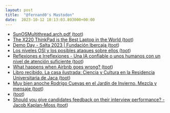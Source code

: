 ```yaml
---
layout: post
title:  "@fernand0's Mastodon"
date:  2023-10-12 10:13:03.893000+00:00
---
```

*  [SunOSMultithread.arch.pdf ](https://drive.google.com/file/d/1ey3K7zzKbT4gNNdSDzjJllgDRhdYtZgY/view?usp=embed_faceboo) ([toot](https://mastodon.social/@fernand0/111221511544068420))
*  [The X220 ThinkPad is the Best Laptop in the World ](https://bt.ht/x22) ([toot](https://mastodon.social/@fernand0/111221364425614988))
*  [Demo Day - Salta 2023 \| Fundación Ibercaja ](https://www.fundacionibercaja.es/actividades/presentaciones/demo-day-salta-2023-zaragoza) ([toot](https://mastodon.social/@fernand0/111221163252978418))
*  [Los niveles OSI y los posibles ataques sobre ellos ](https://fernand0.github.io//el-modelo-OSI) ([toot](https://mastodon.social/@fernand0/111221156088370849))
*  [
         Reflexiones e Irreflexiones - Una IA confiable o unos humanos con un nivel de atención suficiente
       ](http://fernand0.blogalia.com//historias/7874) ([toot](https://mastodon.social/@fernand0/111221014458421715))
*  [What happens when Airbnb goes wrong? ](https://www.theguardian.com/technology/2018/aug/04/what-happens-when-airbnb-goes-wron) ([toot](https://mastodon.social/@fernand0/111220925892617551))
*  [Libro recibido.  La casa ilustrada: Ciencia y Cultura en la Residencia Universitaria de Jaca ](https://fotografiasenmovimiento.wordpress.com/2023/07/21/libro-recibido-la-casa-ilustrada-ciencia-y-cultura-en-la-residencia-universitaria-de-jaca) ([toot](https://mastodon.social/@fernand0/111220796905315902))
*  [Muy bien anoche Rodrigo Cuevas en el Jardín de Invierno. Mezcla y mensaje ](https://mastodon.social/@fernand0/111220543130688096) ([toot](https://mastodon.social/@fernand0/111220543130688096))
*  [ ](https://social.hispabot.freemyip.com/@hispa) ([toot](https://mastodon.social/@fernand0/111220463560922832))
*  [Should you give candidates feedback on their interview performance? - Jacob Kaplan-Moss ](https://jacobian.org/2023/aug/25/candidate-feedback) ([toot](https://mastodon.social/@fernand0/111217756552210425))
